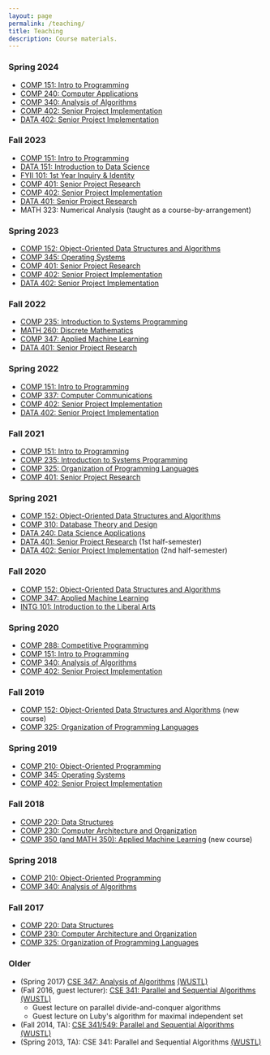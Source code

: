 ```yaml
---
layout: page
permalink: /teaching/
title: Teaching
description: Course materials.
---
```


### Spring 2024

* <a href="{{ site.baseurl }}/courses/comp151/s24/">COMP 151: Intro to Programming</a>
* <a href="{{ site.baseurl }}/courses/comp240/s24/">COMP 240: Computer Applications</a>
* <a href="{{ site.baseurl }}/courses/comp340/s24/">COMP 340: Analysis of Algorithms</a>
* <a href="{{ site.baseurl }}/courses/comp402/s24/">COMP 402: Senior Project Implementation</a>
* <a href="{{ site.baseurl }}/courses/data402/s24/">DATA 402: Senior Project Implementation</a>

### Fall 2023

* <a href="{{ site.baseurl }}/courses/comp151/f23/">COMP 151: Intro to Programming</a>
* <a href="{{ site.baseurl }}/courses/data151/f23/">DATA 151: Introduction to Data Science</a>
* <a href="{{ site.baseurl }}/courses/intg101/f23/">FYII 101: 1st Year Inquiry & Identity</a>
* <a href="{{ site.baseurl }}/courses/comp401/f23/">COMP 401: Senior Project Research</a>
* <a href="{{ site.baseurl }}/courses/comp402/f23/">COMP 402: Senior Project Implementation</a>
* <a href="{{ site.baseurl }}/courses/data401/f23/">DATA 401: Senior Project Research</a>
* MATH 323: Numerical Analysis (taught as a course-by-arrangement)

### Spring 2023

* <a href="{{ site.baseurl }}/courses/comp152/s23/">COMP 152: Object-Oriented Data Structures and Algorithms</a>
* <a href="{{ site.baseurl }}/courses/comp345/s23/">COMP 345: Operating Systems</a>
* <a href="{{ site.baseurl }}/courses/comp401/s23/">COMP 401: Senior Project Research</a>
* <a href="{{ site.baseurl }}/courses/comp402/s23/">COMP 402: Senior Project Implementation</a>
* <a href="{{ site.baseurl }}/courses/data402/s23/">DATA 402: Senior Project Implementation</a>

### Fall 2022

* <a href="{{ site.baseurl }}/courses/comp235/f22/">COMP 235: Introduction to Systems Programming</a>
* <a href="{{ site.baseurl }}/courses/math260/f22/">MATH 260: Discrete Mathematics</a>
* <a href="{{ site.baseurl }}/courses/comp347/f22/">COMP 347: Applied Machine Learning</a>
* <a href="{{ site.baseurl }}/courses/data401/f22/">DATA 401: Senior Project Research</a>
<!-- * <a href="{{ site.baseurl }}/courses/comp401/f22/">COMP 401: Senior Project Research</a> -->
<!-- * <a href="{{ site.baseurl }}/courses/data402/f22/">DATA 402: Senior Project Implementation</a> -->

<!-- ### Summer 2022 -->

<!-- * <a href="{{ site.baseurl }}/courses/data401/su22/">DATA 401: Senior Project Research</a> -->

### Spring 2022

* <a href="{{ site.baseurl }}/courses/comp151/s22/">COMP 151: Intro to Programming</a>
* <a href="{{ site.baseurl }}/courses/comp337/s22/">COMP 337: Computer Communications</a>
* <a href="{{ site.baseurl }}/courses/comp402/s22/">COMP 402: Senior Project Implementation</a>
* <a href="{{ site.baseurl }}/courses/data402/s22/">DATA 402: Senior Project Implementation</a>

### Fall 2021

* <a href="{{ site.baseurl }}/courses/comp151/f21/">COMP 151: Intro to Programming</a>
* <a href="{{ site.baseurl }}/courses/comp235/f21/">COMP 235: Introduction to Systems Programming</a>
* <a href="{{ site.baseurl }}/courses/comp325/f21/">COMP 325: Organization of Programming Languages</a>
* <a href="{{ site.baseurl }}/courses/comp401/f21/">COMP 401: Senior Project Research</a>
<!-- * <a href="{{ site.baseurl }}/courses/data401/f21/">DATA 401: Senior Project Research</a> -->

### Spring 2021

* <a href="{{ site.baseurl }}/courses/comp152/s21/">COMP 152: Object-Oriented Data Structures and Algorithms</a>
* <a href="{{ site.baseurl }}/courses/comp310/s21/">COMP 310: Database Theory and Design</a>
* <a href="{{ site.baseurl }}/courses/data240/s21/">DATA 240: Data Science Applications</a>
* <a href="{{ site.baseurl }}/courses/data401/s21/">DATA 401: Senior
  Project Research</a> (1st half-semester)
* <a href="{{ site.baseurl }}/courses/data402/s21/">DATA 402: Senior
  Project Implementation</a> (2nd half-semester)

### Fall 2020

* <a href="{{ site.baseurl }}/courses/comp152/f20/">COMP 152: Object-Oriented Data Structures and Algorithms</a>
* <a href="{{ site.baseurl }}/courses/comp347/f20/">COMP 347: Applied Machine Learning</a>
* <a href="{{ site.baseurl }}/courses/intg101/f20/">INTG 101: Introduction to the Liberal Arts</a>

### Spring 2020

* <a href="{{ site.baseurl }}/courses/comp288/s20/">COMP 288: Competitive Programming</a>
* <a href="{{ site.baseurl }}/courses/comp151/s20/">COMP 151: Intro to Programming</a>
* <a href="{{ site.baseurl }}/courses/comp340/s20/">COMP 340: Analysis of Algorithms</a>
* <a href="https://jlmayfield.github.io/teaching/COMP401-402/comp402-syllabus.pdf">COMP 402: Senior Project Implementation</a>

### Fall 2019

* <a href="{{ site.baseurl }}/courses/comp152/f19/">COMP 152: Object-Oriented Data Structures and Algorithms</a> (new course)
* <a href="{{ site.baseurl }}/courses/comp325/f19/">COMP 325: Organization of Programming Languages</a>

### Spring 2019

* <a href="{{ site.baseurl }}/courses/comp210/s19/">COMP 210: Object-Oriented Programming</a>
* <a href="{{ site.baseurl }}/courses/comp345/s19/">COMP 345: Operating Systems</a>
* <a href="https://jlmayfield.github.io/teaching/COMP401-402/comp402-syllabus.pdf">COMP 402: Senior Project Implementation</a>

### Fall 2018

* <a href="{{ site.baseurl }}/courses/comp220/f18/">COMP 220: Data Structures</a>
* <a href="{{ site.baseurl }}/courses/comp230/f18/">COMP 230: Computer Architecture and Organization</a>
* <a href="{{ site.baseurl }}/courses/comp350ml/f18/">COMP 350 (and MATH 350): Applied Machine Learning</a> (new course)

### Spring 2018

* <a href="{{ site.baseurl }}/courses/comp210/s18/">COMP 210: Object-Oriented Programming</a>
* <a href="{{ site.baseurl }}/courses/comp340/s18/">COMP 340: Analysis of Algorithms</a>

### Fall 2017

* <a href="{{ site.baseurl }}/courses/comp220/f17/">COMP 220: Data Structures</a>
* <a href="{{ site.baseurl }}/courses/comp230/f17/">COMP 230: Computer Architecture and Organization</a>
* <a href="{{ site.baseurl }}/courses/comp325/f17/">COMP 325: Organization of Programming Languages</a>

### Older

* (Spring 2017) [CSE 347: Analysis of Algorithms](http://www.cse.wustl.edu/~bjuba/cse347/s17/) [(WUSTL)](http://www.wustl.edu)
* (Fall 2016, guest lecturer): [CSE 341: Parallel and Sequential Algorithms](http://www.classes.cec.wustl.edu/~cse341/web/) [(WUSTL)](http://www.wustl.edu)
  * Guest lecture on parallel divide-and-conquer algorithms
  * Guest lecture on Luby's algorithm for maximal independent set
* (Fall 2014, TA): [CSE 341/549: Parallel and Sequential Algorithms](http://www.cse.wustl.edu/~angelee/archive/fall14/) [(WUSTL)](http://www.wustl.edu)
* (Spring 2013, TA): CSE 341: Parallel and Sequential Algorithms [(WUSTL)](http://www.wustl.edu)
